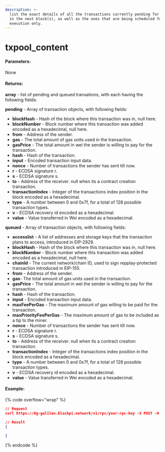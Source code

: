 ```yaml
---
description: >-
  list the exact details of all the transactions currently pending for inclusion
  in the next block(s), as well as the ones that are being scheduled for future
  execution only.
---
```


# txpool\_content

#### **Parameters:**

None

#### Returns:

**array** - list of pending and queued transations, with each having the following fields:

**pending** - Array of transaction objects, with following fields:

* **blockHash** - Hash of the block where this transaction was in, null here.
* **blockNumber** - Block number where this transaction was added encoded as a hexadecimal, null here.
* **from** - Address of the sender.
* **gas** - The total amount of gas units used in the transaction.
* **gasPrice** - The total amount in wei the sender is willing to pay for the transaction.
* **hash** - Hash of the transaction.
* **input** - Encoded transaction input data.
* **nonce** - Number of transactions the sender has sent till now.
* **r** - ECDSA signature r.
* **s** - ECDSA signature s.
* **to** - Address of the receiver. null when its a contract creation transaction.
* **transactionIndex** - Integer of the transactions index position in the block encoded as a hexadecimal.
* **type** - A number between 0 and 0x7f, for a total of 128 possible transaction types.
* **v** - ECDSA recovery id encoded as a hexadecimal.
* **value** - Value transferred in Wei encoded as a hexadecimal.

**queued** - Array of transaction objects, with following fields:

* **accesslist** - A list of addresses and storage keys that the transaction plans to access, introduced in EIP-2929.
* **blockHash** - Hash of the block where this transaction was in, null here.
* **blockNumber** - Block number where this transaction was added encoded as a hexadecimal, null here.
* **chainId** - The current network/chain ID, used to sign repplay-protected transaction introduced in EIP-155.
* **from** - Address of the sender.
* **gas**- The total amount of gas units used in the transaction.
* **gasPrice** - The total amount in wei the sender is willing to pay for the transaction.
* **hash** - Hash of the transaction.
* **input** - Encoded transaction input data.
* **maxFeePerGas** - The maximum amount of gas willing to be paid for the transaction.
* **maxPriorityFeePerGas** - The maximum amount of gas to be included as a tip to the miner.
* **nonce** - Number of transactions the sender has sent till now.
* **r** - ECDSA signature r.
* **s** - ECDSA signature s.
* **to** - Address of the receiver. null when its a contract creation transaction.
* **transactionIndex** - Integer of the transactions index position in the block encoded as a hexadecimal.
* **type** - A number between 0 and 0x7f, for a total of 128 possible transaction types.
* **v** - ECDSA recovery id encoded as a hexadecimal.
* **value** - Value transferred in Wei encoded as a hexadecimal.

#### Example:

{% code overflow="wrap" %}
```json
// Request
curl https://0g-galileo.blockpi.network/v1/rpc/your-rpc-key -X POST -H "Content-Type: application/json" --data '{"jsonrpc":"2.0","method":"txpool_content","params":[],"id":1}'

// Result
{
   
}
```
{% endcode %}

